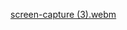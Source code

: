 [screen-capture (3).webm](https://github.com/SachinBeniwal33/Assignment-2/assets/112742965/25110c38-70bf-48ec-94cf-e529afa2dc21)
